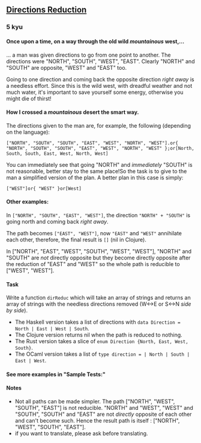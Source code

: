 <h2><a href=https://www.codewars.com/kata/550f22f4d758534c1100025a/train/python target="_blank">Directions Reduction</a></h2><h3>5 kyu</h3><h4 id="once-upon-a-time-on-a-way-through-the-old-wild-mountainous-west">Once upon a time, on a way through the old wild <em>mountainous</em> west,…</h4><p>… a man was given directions to go from one point to another. The directions were "NORTH", "SOUTH", "WEST", "EAST". Clearly "NORTH" and "SOUTH" are opposite, "WEST" and "EAST" too. </p><p>Going to one direction and coming back the opposite direction <em>right away</em> is a needless effort. Since this is the wild west, with dreadful weather and not much water, it's important to save yourself some energy, otherwise you might die of thirst!</p><h4 id="how-i-crossed-a-mountainous-desert-the-smart-way">How I crossed a <em>mountainous</em> desert the smart way.</h4><p>The directions given to the man are, for example, the following (depending on the language):</p><pre><code>["NORTH", "SOUTH", "SOUTH", "EAST", "WEST", "NORTH", "WEST"].or{ "NORTH", "SOUTH", "SOUTH", "EAST", "WEST", "NORTH", "WEST" };or[North, South, South, East, West, North, West]</code></pre><p>You can immediately see that going "NORTH" and <em>immediately</em> "SOUTH" is not reasonable, better stay to the same place!So the task is to give to the man a simplified version of the plan. A better plan in this case is simply:</p><pre><code>["WEST"]or{ "WEST" }or[West]</code></pre><h4 id="other-examples">Other examples:</h4><p>In <code>["NORTH", "SOUTH", "EAST", "WEST"]</code>, the direction <code>"NORTH" + "SOUTH"</code> is going north and coming back <em>right away</em>. </p><p>The path becomes <code>["EAST", "WEST"]</code>, now <code>"EAST"</code> and <code>"WEST"</code> annihilate each other, therefore, the final result is <code>[]</code> (nil in Clojure).</p><p>In ["NORTH", "EAST", "WEST", "SOUTH", "WEST", "WEST"], "NORTH" and "SOUTH" are <em>not</em> directly opposite but they become directly opposite after the reduction of "EAST" and "WEST" so the whole path is reducible to ["WEST", "WEST"].</p><h4 id="task">Task</h4><p>Write a function <code>dirReduc</code> which will take an array of strings and returns an array of strings with the needless directions removed (W&lt;-&gt;E or S&lt;-&gt;N <em>side by side</em>).</p><ul><li>The Haskell version takes a list of directions with <code>data Direction = North | East | West | South</code>. </li><li>The Clojure version returns nil when the path is reduced to nothing. </li><li>The Rust version takes a slice of <code>enum Direction {North, East, West, South}</code>.</li><li>The OCaml version takes a list of <code>type direction = | North | South | East | West</code>.</li></ul><h4 id="see-more-examples-in-sample-tests">See more examples in "Sample Tests:"</h4><h4 id="notes">Notes</h4><ul><li>Not all paths can be made simpler. The path ["NORTH", "WEST", "SOUTH", "EAST"] is not reducible. "NORTH" and "WEST", "WEST" and "SOUTH", "SOUTH" and "EAST" are not <em>directly</em> opposite of each other and can't become such. Hence the result path is itself : ["NORTH", "WEST", "SOUTH", "EAST"].</li><li>if you want to translate, please ask before translating.</li></ul>